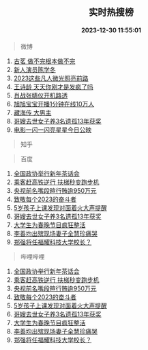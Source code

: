 <div align="center"><h2>实时热搜榜</h2><h4>2023-12-30 11:55:01</h4></div>

> 微博  

1. [古茗 做不完根本做不完](https://s.weibo.com/weibo?q=%E5%8F%A4%E8%8C%97%20%E5%81%9A%E4%B8%8D%E5%AE%8C%E6%A0%B9%E6%9C%AC%E5%81%9A%E4%B8%8D%E5%AE%8C&t=31&band_rank=1&Refer=top)<br />
2. [新人演员陈学冬](https://s.weibo.com/weibo?q=%E6%96%B0%E4%BA%BA%E6%BC%94%E5%91%98%E9%99%88%E5%AD%A6%E5%86%AC&t=31&band_rank=2&Refer=top)<br />
3. [2023这些凡人微光照亮前路](https://s.weibo.com/weibo?q=%232023%E8%BF%99%E4%BA%9B%E5%87%A1%E4%BA%BA%E5%BE%AE%E5%85%89%E7%85%A7%E4%BA%AE%E5%89%8D%E8%B7%AF%23&t=31&band_rank=3&Refer=top)<br />
4. [王诗龄 天天你刚才是发疯了吗](https://s.weibo.com/weibo?q=%E7%8E%8B%E8%AF%97%E9%BE%84%20%E5%A4%A9%E5%A4%A9%E4%BD%A0%E5%88%9A%E6%89%8D%E6%98%AF%E5%8F%91%E7%96%AF%E4%BA%86%E5%90%97&t=31&band_rank=4&Refer=top)<br />
5. [肖战张婧仪开机路透](https://s.weibo.com/weibo?q=%E8%82%96%E6%88%98%E5%BC%A0%E5%A9%A7%E4%BB%AA%E5%BC%80%E6%9C%BA%E8%B7%AF%E9%80%8F&t=31&band_rank=5&Refer=top)<br />
6. [旭旭宝宝开播1分钟在线10万人](https://s.weibo.com/weibo?q=%23%E6%97%AD%E6%97%AD%E5%AE%9D%E5%AE%9D%E5%BC%80%E6%92%AD1%E5%88%86%E9%92%9F%E5%9C%A8%E7%BA%BF10%E4%B8%87%E4%BA%BA%23&t=31&band_rank=6&Refer=top)<br />
7. [藏海传 大男主](https://s.weibo.com/weibo?q=%E8%97%8F%E6%B5%B7%E4%BC%A0%20%E5%A4%A7%E7%94%B7%E4%B8%BB&t=31&band_rank=7&Refer=top)<br />
8. [哥嫂去世女子养3名遗孤13年获奖](https://s.weibo.com/weibo?q=%23%E5%93%A5%E5%AB%82%E5%8E%BB%E4%B8%96%E5%A5%B3%E5%AD%90%E5%85%BB3%E5%90%8D%E9%81%97%E5%AD%A413%E5%B9%B4%E8%8E%B7%E5%A5%96%23&t=31&band_rank=8&Refer=top)<br />
9. [电影一闪一闪亮星星今日公映](https://s.weibo.com/weibo?q=%23%E7%94%B5%E5%BD%B1%E4%B8%80%E9%97%AA%E4%B8%80%E9%97%AA%E4%BA%AE%E6%98%9F%E6%98%9F%E4%BB%8A%E6%97%A5%E5%85%AC%E6%98%A0%23&t=31&band_rank=9&Refer=top)<br />

> 知乎  


> 百度  

1. [全国政协举行新年茶话会](https://www.baidu.com/s?wd=%E5%85%A8%E5%9B%BD%E6%94%BF%E5%8D%8F%E4%B8%BE%E8%A1%8C%E6%96%B0%E5%B9%B4%E8%8C%B6%E8%AF%9D%E4%BC%9A&sa=fyb_news&rsv_dl=fyb_news)<br />
2. [乘客赶高铁逆行 扶梯秒变跑步机](https://www.baidu.com/s?wd=%E4%B9%98%E5%AE%A2%E8%B5%B6%E9%AB%98%E9%93%81%E9%80%86%E8%A1%8C+%E6%89%B6%E6%A2%AF%E7%A7%92%E5%8F%98%E8%B7%91%E6%AD%A5%E6%9C%BA&sa=fyb_news&rsv_dl=fyb_news)<br />
3. [央视前名嘴段暄行贿逾950万元](https://www.baidu.com/s?wd=%E5%A4%AE%E8%A7%86%E5%89%8D%E5%90%8D%E5%98%B4%E6%AE%B5%E6%9A%84%E8%A1%8C%E8%B4%BF%E9%80%BE950%E4%B8%87%E5%85%83&sa=fyb_news&rsv_dl=fyb_news)<br />
4. [致敬每个2023的奋斗者](https://www.baidu.com/s?wd=%E8%87%B4%E6%95%AC%E6%AF%8F%E4%B8%AA2023%E7%9A%84%E5%A5%8B%E6%96%97%E8%80%85&sa=fyb_news&rsv_dl=fyb_news)<br />
5. [5岁孩子上课发现对面着火大声提醒](https://www.baidu.com/s?wd=5%E5%B2%81%E5%AD%A9%E5%AD%90%E4%B8%8A%E8%AF%BE%E5%8F%91%E7%8E%B0%E5%AF%B9%E9%9D%A2%E7%9D%80%E7%81%AB%E5%A4%A7%E5%A3%B0%E6%8F%90%E9%86%92&sa=fyb_news&rsv_dl=fyb_news)<br />
6. [哥嫂去世女子养3名遗孤13年获奖](https://www.baidu.com/s?wd=%E5%93%A5%E5%AB%82%E5%8E%BB%E4%B8%96%E5%A5%B3%E5%AD%90%E5%85%BB3%E5%90%8D%E9%81%97%E5%AD%A413%E5%B9%B4%E8%8E%B7%E5%A5%96&sa=fyb_news&rsv_dl=fyb_news)<br />
7. [大学生为春晚节目疯狂整活](https://www.baidu.com/s?wd=%E5%A4%A7%E5%AD%A6%E7%94%9F%E4%B8%BA%E6%98%A5%E6%99%9A%E8%8A%82%E7%9B%AE%E7%96%AF%E7%8B%82%E6%95%B4%E6%B4%BB&sa=fyb_news&rsv_dl=fyb_news)<br />
8. [李善均出殡现场妻子全慧珍痛哭](https://www.baidu.com/s?wd=%E6%9D%8E%E5%96%84%E5%9D%87%E5%87%BA%E6%AE%A1%E7%8E%B0%E5%9C%BA%E5%A6%BB%E5%AD%90%E5%85%A8%E6%85%A7%E7%8F%8D%E7%97%9B%E5%93%AD&sa=fyb_news&rsv_dl=fyb_news)<br />
9. [郑强将任福耀科技大学校长？](https://www.baidu.com/s?wd=%E9%83%91%E5%BC%BA%E5%B0%86%E4%BB%BB%E7%A6%8F%E8%80%80%E7%A7%91%E6%8A%80%E5%A4%A7%E5%AD%A6%E6%A0%A1%E9%95%BF%EF%BC%9F&sa=fyb_news&rsv_dl=fyb_news)<br />

> 哔哩哔哩  

1. [全国政协举行新年茶话会](https://www.baidu.com/s?wd=%E5%85%A8%E5%9B%BD%E6%94%BF%E5%8D%8F%E4%B8%BE%E8%A1%8C%E6%96%B0%E5%B9%B4%E8%8C%B6%E8%AF%9D%E4%BC%9A&sa=fyb_news&rsv_dl=fyb_news)<br />
2. [乘客赶高铁逆行 扶梯秒变跑步机](https://www.baidu.com/s?wd=%E4%B9%98%E5%AE%A2%E8%B5%B6%E9%AB%98%E9%93%81%E9%80%86%E8%A1%8C+%E6%89%B6%E6%A2%AF%E7%A7%92%E5%8F%98%E8%B7%91%E6%AD%A5%E6%9C%BA&sa=fyb_news&rsv_dl=fyb_news)<br />
3. [央视前名嘴段暄行贿逾950万元](https://www.baidu.com/s?wd=%E5%A4%AE%E8%A7%86%E5%89%8D%E5%90%8D%E5%98%B4%E6%AE%B5%E6%9A%84%E8%A1%8C%E8%B4%BF%E9%80%BE950%E4%B8%87%E5%85%83&sa=fyb_news&rsv_dl=fyb_news)<br />
4. [致敬每个2023的奋斗者](https://www.baidu.com/s?wd=%E8%87%B4%E6%95%AC%E6%AF%8F%E4%B8%AA2023%E7%9A%84%E5%A5%8B%E6%96%97%E8%80%85&sa=fyb_news&rsv_dl=fyb_news)<br />
5. [5岁孩子上课发现对面着火大声提醒](https://www.baidu.com/s?wd=5%E5%B2%81%E5%AD%A9%E5%AD%90%E4%B8%8A%E8%AF%BE%E5%8F%91%E7%8E%B0%E5%AF%B9%E9%9D%A2%E7%9D%80%E7%81%AB%E5%A4%A7%E5%A3%B0%E6%8F%90%E9%86%92&sa=fyb_news&rsv_dl=fyb_news)<br />
6. [哥嫂去世女子养3名遗孤13年获奖](https://www.baidu.com/s?wd=%E5%93%A5%E5%AB%82%E5%8E%BB%E4%B8%96%E5%A5%B3%E5%AD%90%E5%85%BB3%E5%90%8D%E9%81%97%E5%AD%A413%E5%B9%B4%E8%8E%B7%E5%A5%96&sa=fyb_news&rsv_dl=fyb_news)<br />
7. [大学生为春晚节目疯狂整活](https://www.baidu.com/s?wd=%E5%A4%A7%E5%AD%A6%E7%94%9F%E4%B8%BA%E6%98%A5%E6%99%9A%E8%8A%82%E7%9B%AE%E7%96%AF%E7%8B%82%E6%95%B4%E6%B4%BB&sa=fyb_news&rsv_dl=fyb_news)<br />
8. [李善均出殡现场妻子全慧珍痛哭](https://www.baidu.com/s?wd=%E6%9D%8E%E5%96%84%E5%9D%87%E5%87%BA%E6%AE%A1%E7%8E%B0%E5%9C%BA%E5%A6%BB%E5%AD%90%E5%85%A8%E6%85%A7%E7%8F%8D%E7%97%9B%E5%93%AD&sa=fyb_news&rsv_dl=fyb_news)<br />
9. [郑强将任福耀科技大学校长？](https://www.baidu.com/s?wd=%E9%83%91%E5%BC%BA%E5%B0%86%E4%BB%BB%E7%A6%8F%E8%80%80%E7%A7%91%E6%8A%80%E5%A4%A7%E5%AD%A6%E6%A0%A1%E9%95%BF%EF%BC%9F&sa=fyb_news&rsv_dl=fyb_news)<br />
